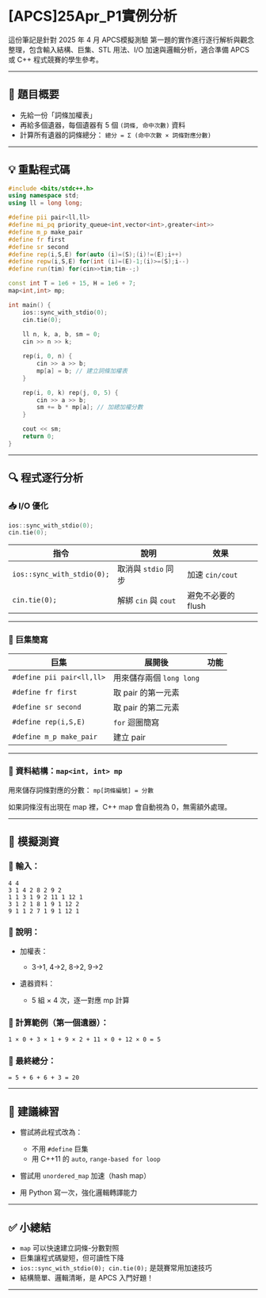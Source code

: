 # \[APCS]25Apr\_P1實例分析

這份筆記是針對 2025 年 4 月 APCS模擬測驗 第一題的實作進行逐行解析與觀念整理，包含輸入結構、巨集、STL 用法、I/O 加速與邏輯分析，適合準備 APCS 或 C++ 程式競賽的學生參考。

---

## 🔢 題目概要

* 先給一份「詞條加權表」
* 再給多個遺器，每個遺器有 5 個 `(詞條, 命中次數)` 資料
* 計算所有遺器的詞條總分：
  `總分 = Σ (命中次數 × 詞條對應分數)`

---

## 💡 重點程式碼

```cpp
#include <bits/stdc++.h>
using namespace std;
using ll = long long;

#define pii pair<ll,ll>
#define mi_pq priority_queue<int,vector<int>,greater<int>>
#define m_p make_pair
#define fr first
#define sr second
#define rep(i,S,E) for(auto (i)=(S);(i)!=(E);i++)
#define repw(i,S,E) for(int (i)=(E)-1;(i)>=(S);i--)
#define run(tim) for(cin>>tim;tim--;)

const int T = 1e6 + 15, H = 1e6 + 7;
map<int,int> mp;

int main() {
    ios::sync_with_stdio(0);
    cin.tie(0);
    
    ll n, k, a, b, sm = 0;
    cin >> n >> k;

    rep(i, 0, n) {
        cin >> a >> b;
        mp[a] = b; // 建立詞條加權表
    }

    rep(i, 0, k) rep(j, 0, 5) {
        cin >> a >> b;
        sm += b * mp[a]; // 加總加權分數
    }

    cout << sm;
    return 0;
}
```

---

## 🔍 程式逐行分析

### 📥 I/O 優化

```cpp
ios::sync_with_stdio(0);
cin.tie(0);
```

| 指令                         | 說明                | 效果            |
| -------------------------- | ----------------- | ------------- |
| `ios::sync_with_stdio(0);` | 取消與 `stdio` 同步    | 加速 `cin/cout` |
| `cin.tie(0);`              | 解綁 `cin` 與 `cout` | 避免不必要的 flush  |

---

### 🔁 巨集簡寫

| 巨集                        | 展開後                | 功能 |
| ------------------------- | ------------------ | -- |
| `#define pii pair<ll,ll>` | 用來儲存兩個 `long long` |    |
| `#define fr first`        | 取 pair 的第一元素       |    |
| `#define sr second`       | 取 pair 的第二元素       |    |
| `#define rep(i,S,E)`      | `for` 迴圈簡寫         |    |
| `#define m_p make_pair`   | 建立 pair            |    |

---

### 🧠 資料結構：`map<int, int> mp`

用來儲存詞條對應的分數：
`mp[詞條編號] = 分數`

如果詞條沒有出現在 map 裡，C++ map 會自動視為 0，無需額外處理。

---

## 🧪 模擬測資

### 📘 輸入：

```
4 4
3 1 4 2 8 2 9 2
1 1 3 1 9 2 11 1 12 1
3 1 2 1 8 1 9 1 12 2
9 1 1 2 7 1 9 1 12 1
```

### 📗 說明：

* 加權表：

  * 3→1, 4→2, 8→2, 9→2
* 遺器資料：

  * 5 組 × 4 次，逐一對應 mp 計算

### 📙 計算範例（第一個遺器）：

```
1 × 0 + 3 × 1 + 9 × 2 + 11 × 0 + 12 × 0 = 5
```

### 📕 最終總分：

```
= 5 + 6 + 6 + 3 = 20
```

---

## 🔁 建議練習

* 嘗試將此程式改為：

  * 不用 `#define` 巨集
  * 用 C++11 的 `auto`, `range-based for loop`
* 嘗試用 `unordered_map` 加速（hash map）
* 用 Python 寫一次，強化邏輯轉譯能力

---

## ✅ 小總結

* `map` 可以快速建立詞條-分數對照
* 巨集讓程式碼變短，但可讀性下降
* `ios::sync_with_stdio(0); cin.tie(0);` 是競賽常用加速技巧
* 結構簡單、邏輯清晰，是 APCS 入門好題！

---
